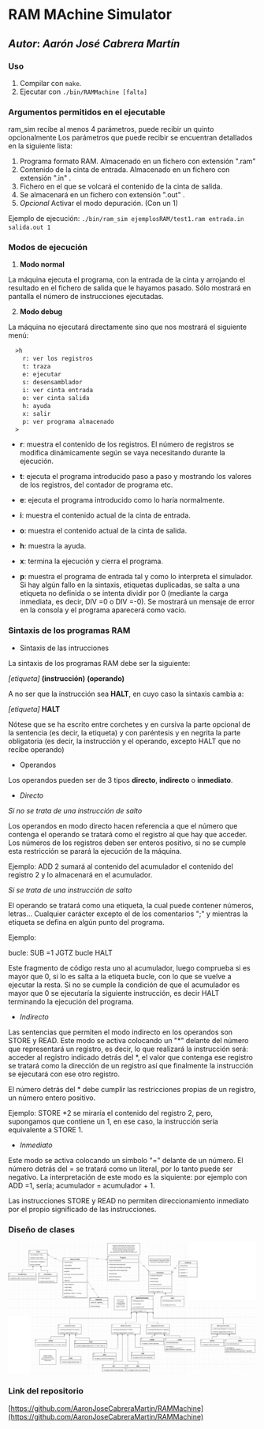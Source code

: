# RAM MAchine Simulator
## *Autor*: _Aarón José Cabrera Martín_

### Uso

1. Compilar con `make`.
2. Ejecutar con `./bin/RAMMachine [falta]`

### Argumentos permitidos en el ejecutable

ram_sim recibe al menos 4 parámetros, puede recibir un quinto opcionalmente
Los parámetros que puede recibir se encuentran detallados en la siguiente lista:
  1. Programa formato RAM. Almacenado en un fichero con extensión ".ram" 
  2. Contenido de la cinta de entrada. Almacenado en un fichero con extensión ".in" .
  3. Fichero en el que se volcará el contenido de la cinta de salida.
  4. Se almacenará en un fichero con extensión ".out" .
  5. _Opcional_ Activar el modo depuración. (Con un 1)

Ejemplo de ejecución:
  ``./bin/ram_sim ejemplosRAM/test1.ram entrada.in salida.out 1``

### Modos de ejecución

 1. **Modo normal**

  La máquina ejecuta el programa, con la entrada de la cinta y arrojando el resultado en el fichero de salida que le hayamos pasado. Sólo mostrará en pantalla el número de instrucciones ejecutadas.

 2. **Modo debug**
 
  La máquina no ejecutará directamente sino que nos mostrará el siguiente menú:
  ```
    >h
      r: ver los registros      
      t: traza
      e: ejecutar
      s: desensamblador
      i: ver cinta entrada      
      o: ver cinta salida       
      h: ayuda
      x: salir
      p: ver programa almacenado
    >
  ```
  - **r**: muestra el contenido de los registros. El número de registros se modifica dinámicamente según se vaya necesitando durante la ejecución.

  - **t**: ejecuta el programa introducido paso a paso y mostrando los valores de los registros, del contador de programa etc.

  - **e**: ejecuta el programa introducido como lo haría normalmente.

  - **i**: muestra el contenido actual de la cinta de entrada.

  - **o**: muestra el contenido actual de la cinta de salida.

  - **h**: muestra la ayuda.

  - **x**: termina la ejecución y cierra el programa.

  - **p**: muestra el programa de entrada tal y como lo interpreta el simulador. Si hay algún fallo en la sintaxis, etiquetas duplicadas, se salta a una etiqueta no definida o se intenta dividir por 0 (mediante la carga inmediata, es decir, DIV =0 o DIV =-0). Se mostrará un mensaje de error en la consola y el programa aparecerá como vacío.

### Sintaxis de los programas RAM

- Sintaxis de las intrucciones

La sintaxis de los programas RAM debe ser la siguiente:

_[etiqueta]_ **(instrucción)** **(operando)**

A no ser que la instrucción sea **HALT**, en cuyo caso la sintaxis cambia a:

_[etiqueta]_ **HALT**

Nótese que se ha escrito entre corchetes y en cursiva la parte opcional de la sentencia (es decir, la etiqueta) y con paréntesis y en negrita la parte obligatoria (es decir, la instrucción y el operando, excepto HALT que no recibe operando)

- Operandos

Los operandos pueden ser de 3 tipos **directo**, **indirecto** o **inmediato**.

  - _Directo_

_Si no se trata de una instrucción de salto_

Los operandos en modo directo hacen referencia a que el número que contenga el operando se tratará como el registro al que hay que acceder. Los números de los registros deben ser enteros positivo, si no se cumple esta restricción se parará la ejecución de la máquina.

Ejemplo: ADD 2 sumará al contenido del acumulador el contenido del registro 2 y lo almacenará en el acumulador.

_Si se trata de una instrucción de salto_

El operando se tratará como una etiqueta, la cual puede contener números, letras... Cualquier carácter excepto el de los comentarios ";" y mientras la etiqueta se defina en algún punto del programa.

Ejemplo:

bucle: SUB =1
      JGTZ bucle
      HALT

Este fragmento de código resta uno al acumulador, luego comprueba si es mayor que 0, si lo es salta a la etiqueta bucle, con lo que se vuelve a ejecutar la resta. Si no se cumple la condición de que el acumulador es mayor que 0 se ejecutaría la siguiente instrucción, es decir HALT terminando la ejecución del programa.

  - _Indirecto_

Las sentencias que permiten el modo indirecto en los operandos son STORE y READ. Este modo se activa colocando un "*" delante del número que representará un registro, es decir, lo que realizará la instrucción será: acceder al registro indicado detrás del *, el valor que contenga ese registro se tratará como la dirección de un registro así que finalmente la instrucción se ejecutará con ese otro registro.

El número detrás del * debe cumplir las restricciones propias de un registro, un número entero positivo.

Ejemplo: STORE *2 se miraría el contenido del registro 2, pero, supongamos que contiene un 1, en ese caso, la instrucción sería equivalente a STORE 1.

  - _Inmediato_

Este modo se activa colocando un símbolo "=" delante de un número. El número detrás del = se tratará como un literal, por lo tanto puede ser negativo. La interpretación de este modo es la siquiente: por ejemplo con ADD =1, sería; acumulador = acumulador + 1.

Las instrucciones STORE y READ no permiten direccionamiento inmediato por el propio significado de las instrucciones.

### Diseño de clases

![uml](/imgs/uml.png)

### Link del repositorio

[https://github.com/AaronJoseCabreraMartin/RAMMachine](https://github.com/AaronJoseCabreraMartin/RAMMachine)